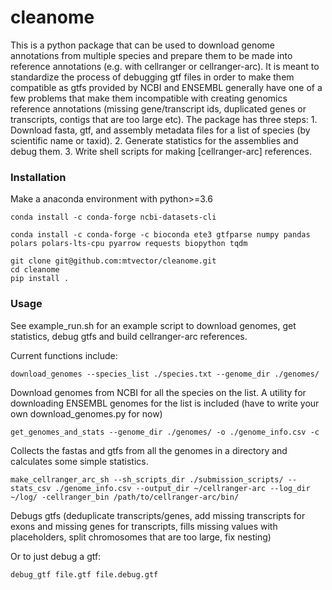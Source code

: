 # cleanome
This is a python package that can be used to download genome annotations from multiple species and prepare them to be made into reference annotations (e.g. with cellranger or cellranger-arc). It is meant to standardize the process of debugging gtf files in order to make them compatible as gtfs provided by NCBI and ENSEMBL generally have one of a few problems that make them incompatible with creating genomics reference annotations (missing gene/transcript ids, duplicated genes or transcripts, contigs that are too large etc). The package has three steps: 1. Download fasta, gtf, and assembly metadata files for a list of species (by scientific name or taxid). 2. Generate statistics for the assemblies and debug them. 3. Write shell scripts for making [cellranger-arc] references.


### Installation

Make a anaconda environment with python>=3.6

```
conda install -c conda-forge ncbi-datasets-cli

conda install -c conda-forge -c bioconda ete3 gtfparse numpy pandas polars polars-lts-cpu pyarrow requests biopython tqdm 
```

```
git clone git@github.com:mtvector/cleanome.git
cd cleanome
pip install .
```

### Usage

See example_run.sh for an example script to download genomes, get statistics, debug gtfs and build cellranger-arc references.

Current functions include:
```
download_genomes --species_list ./species.txt --genome_dir ./genomes/
```
Download genomes from NCBI for all the species on the list. A utility for downloading ENSEMBL genomes for the list is included (have to write your own download_genomes.py for now)

```
get_genomes_and_stats --genome_dir ./genomes/ -o ./genome_info.csv -c
```
Collects the fastas and gtfs from all the genomes in a directory and calculates some simple statistics. 

```
make_cellranger_arc_sh --sh_scripts_dir ./submission_scripts/ --stats_csv ./genome_info.csv --output_dir ~/cellranger-arc --log_dir ~/log/ -cellranger_bin /path/to/cellranger-arc/bin/
```

Debugs gtfs (deduplicate transcripts/genes, add missing transcripts for exons and missing genes for transcripts, fills missing values with placeholders, split chromosomes that are too large, fix nesting)

Or to just debug a gtf:

```
debug_gtf file.gtf file.debug.gtf
```



